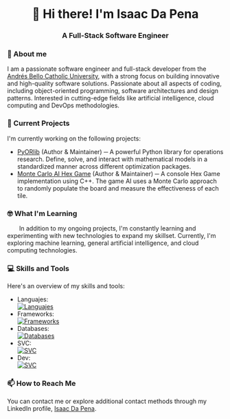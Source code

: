 <h1 align="center">👋 Hi there! I'm Isaac Da Pena</h1>
<h3 align="center">A Full-Stack Software Engineer</h3>

### 🔭 About me

I am a passionate software engineer and full-stack developer from the [Andrés Bello Catholic University](https://www.ucab.edu.ve/), with a strong focus on building innovative and high-quality software solutions. Passionate about all aspects of coding, including object-oriented programming, software architectures and design patterns. Interested in cutting-edge fields like artificial intelligence, cloud computing and DevOps methodologies.

### 🚀 Current Projects

I'm currently working on the following projects:
- [PyORlib](https://github.com/dapensoft/pyorlib) (Author & Maintainer) ─ A powerful Python library for operations research. Define, solve, and interact with mathematical models in a standardized manner across different optimization packages.
- [Monte Carlo AI Hex Game](https://github.com/idapena/Monte-Carlo-AI-Hex-Game) (Author & Maintainer) ─ A console Hex Game implementation using C++. The game AI uses a Monte Carlo approach to randomly populate the board and measure the effectiveness of each tile.

### 🤓 What I'm Learning

&emsp;&emsp;In addition to my ongoing projects, I'm constantly learning and experimenting with new technologies to 
expand my skillset. Currently, I'm exploring machine learning, general artificial intelligence, and cloud computing
technologies.

### 💻 Skills and Tools

Here's an overview of my skills and tools:

- Languajes: <br> [![Languajes](https://skillicons.dev/icons?i=py,ts,js,cpp,html,css)](https://skillicons.dev)
- Frameworks: <br> [![Frameworks](https://skillicons.dev/icons?i=fastapi,nestjs,angular,express,nodejs)](https://skillicons.dev)
- Databases: <br> [![Databases](https://skillicons.dev/icons?i=postgres,mysql,mongodb,redis)](https://skillicons.dev)
- SVC: <br> [![SVC](https://skillicons.dev/icons?i=githubactions,github,git)](https://skillicons.dev)
- Dev: <br> [![SVC](https://skillicons.dev/icons?i=postman,figma)](https://skillicons.dev)

### 📫 How to Reach Me

You can contact me or explore additional contact methods through my LinkedIn profile, [Isaac Da Pena](https://linkedin.com/in/isaac-da-pena).

<br>
